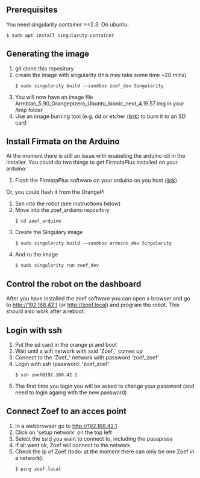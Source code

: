## Prerequisites

You need singularity container >=2.3. On ubuntu:
   ```
   $ sudo apt install singularuty-container
   ```

## Generating the image

1. git clone this repository
2. create the image with singularity (this may take some time ~20 mins)
   ```
   $ sudo singularity build --sandbox zoef_dev Singularity 
   ```
3. You will now have an image file Armbian_5.90_Orangepizero_Ubuntu_bionic_next_4.19.57.img in your /tmp folder
4. Use an image burning tool (e.g. dd or etcher ([link](https://www.balena.io/etcher/)) to burn it to an SD card

## Install Firmata on the Arduino

At the moment there is still an issue with enabeling the arduino-cli in the installer. You could do two things to get FirmataPlus installed on your arduino:

1. Flash the FirmataPlus software on your arduino on you host ([link](https://github.com/MrYsLab/pymata-aio/wiki/Uploading-FirmataPlus-to-Arduino))

Or, you could flash it from the OrangePi

1. Ssh into the robot (see instructions below)
2. Move into the zoef_arduino repository
   ```
   $ cd zoef_arduino
   ```
3. Create the Singulary image
   ```
   $ sudo singularity build --sandbox arduino_dev Singularity
   ```
4. And ru the image
   ```
   $ sudo singularity run zoef_dev
   ```

## Control the robot on the dashboard

After you have installed the zoef software you can open a browser and go to http://192.168.42.1 (or http://zoef.local) and program the robot. This should also work after a reboot.

## Login with ssh

1. Put the sd card in the orange pi and boot
2. Wait until a wifi network with ssid 'Zoef_<ID>' comes up
3. Connect to the 'Zoef_<ID>' network with password 'zoef_zoef'
4. Login with ssh (password: 'zoef_zoef'
   ```
   $ ssh zoef@192.168.42.1
   ```
5. The first time you login you will be asked to change your password (and need to login againg with the new password)

## Connect Zoef to an acces point

1. In a webbrowser go to http://192.168.42.1
2. Click on 'setup network' on the top left
3. Select the ssid you want to connect to, including the passprase
4. If all went ok, Zoef will connect to the network
5. Check the ip of Zoef (todo: at the moment there can only be one Zoef in a network):
   ```
   $ ping zoef.local
   ```

